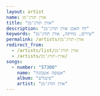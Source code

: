```yaml
---
layout: artist
name: אורן תורג'מן
title: "אורן תורג'מן"
description: "דף האמן אורן תורג'מן"
keywords: "שירים, מוזיקה, אורן תורג'מן"
permalink: /artists/אורן-תורג'מן
redirect_from:
  - /artists/list/אורן תורג'מן
  - /artists/אורן-תורג'מן/
songs:
  - number: "57300"
    name: "אעופה אשכונה"
    album: "סינגלים"
    artist: "אורן תורג'מן"
---
```

